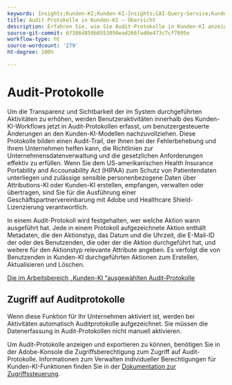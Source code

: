 ```yaml
---
keywords: Insights;Kunden-KI;Kunden-KI-Insights;CAI-Query-Service;Kunden-KI-Abfragen;Kunden-KI-Bewertungen
title: Audit-Protokolle in Kunden-KI – Übersicht
description: Erfahren Sie, wie Sie Audit-Protokolle in Kunden-KI anzeigen und verwalten.
source-git-commit: 6f386d859b8553050ead266fad0e473c7cf7095e
workflow-type: ht
source-wordcount: '279'
ht-degree: 100%

---
```


# Audit-Protokolle

Um die Transparenz und Sichtbarkeit der im System durchgeführten Aktivitäten zu erhöhen, werden Benutzeraktivitäten innerhalb des Kunden-KI-Workflows jetzt in Audit-Protokollen erfasst, um benutzergesteuerte Änderungen an den Kunden-KI-Modellen nachzuvollziehen. Diese Protokolle bilden einen Audit-Trail, der Ihnen bei der Fehlerbehebung und Ihrem Unternehmen helfen kann, die Richtlinien zur Unternehmensdatenverwaltung und die gesetzlichen Anforderungen effektiv zu erfüllen.  Wenn Sie dem US-amerikanischen Health Insurance Portability and Accounability Act (HIPAA) zum Schutz von Patientendaten unterliegen und zulässige sensible personenbezogene Daten über Attributions-KI oder Kunden-KI erstellen, empfangen, verwalten oder übertragen, sind Sie für die Ausführung einer Geschäftspartnervereinbarung mit Adobe und Healthcare Shield-Lizenzierung verantwortlich.

In einem Audit-Protokoll wird festgehalten, wer welche Aktion wann ausgeführt hat. Jede in einem Protokoll aufgezeichnete Aktion enthält Metadaten, die den Aktionstyp, das Datum und die Uhrzeit, die E-Mail-ID der oder des Benutzenden, die oder der die Aktion durchgeführt hat, und weitere für den Aktionstyp relevante Attribute angeben. Es verfolgt die von Benutzenden in Kunden-KI durchgeführten Aktionen zum Erstellen, Aktualisieren und Löschen.

[Die im Arbeitsbereich „Kunden-KI “ausgewählten Audit-Protokolle](../../customer-ai/images/data-governance/audit-logs-cai.png)

## Zugriff auf Auditprotokolle

Wenn diese Funktion für Ihr Unternehmen aktiviert ist, werden bei Aktivitäten automatisch Auditprotokolle aufgezeichnet. Sie müssen die Datenerfassung in Audit-Protokollen nicht manuell aktivieren.

Um Audit-Protokolle anzeigen und exportieren zu können, benötigen Sie in der Adobe-Konsole die Zugriffsberechtigung zum Zugriff auf Audit-Protokolle. Informationen zum Verwalten individueller Berechtigungen für Kunden-KI-Funktionen finden Sie in der [Dokumentation zur Zugriffssteuerung](../cai-data-governance/access-controls.md).